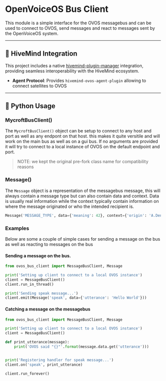 # OpenVoiceOS Bus Client

This module is a simple interface for the OVOS messagebus and can be used to connect to OVOS, send messages and react to messages sent by the OpenVoiceOS system.

---

## 📡 HiveMind Integration

This project includes a native [hivemind-plugin-manager](https://github.com/JarbasHiveMind/hivemind-plugin-manager) integration, providing seamless interoperability with the HiveMind ecosystem.

- **Agent Protocol**: Provides `hivemind-ovos-agent-plugin` allowing to connect satellites to OVOS
  
---

## 🐍 Python Usage

### MycroftBusClient()

The `MycroftBusClient()` object can be setup to connect to any host and port as well as any endpont on that host. this makes it quite versitile and will work on the main bus as well as on a gui bus. If no arguments are provided it will try to connect to a local instance of OVOS on the default endpoint and port.

> NOTE: we kept the original pre-fork class name for compatibility reasons

### Message()

The `Message` object is a representation of the messagebus message, this will always contain a message type but can also contain data and context. Data is usually real information while the context typically contain information on where the message originated or who the intended recipient is.

```python
Message('MESSAGE_TYPE', data={'meaning': 42}, context={'origin': 'A.Dent'})
```

### Examples

Below are some a couple of simple cases for sending a message on the bus as well as reacting to messages on the bus

#### Sending a message on the bus.

```python
from ovos_bus_client import MessageBusClient, Message

print('Setting up client to connect to a local OVOS instance')
client = MessageBusClient()
client.run_in_thread()

print('Sending speak message...')
client.emit(Message('speak', data={'utterance': 'Hello World'}))
```

#### Catching a message on the messagebus

```python
from ovos_bus_client import MessageBusClient, Message

print('Setting up client to connect to a local OVOS instance')
client = MessageBusClient()

def print_utterance(message):
    print('OVOS said "{}"'.format(message.data.get('utterance')))


print('Registering handler for speak message...')
client.on('speak', print_utterance)

client.run_forever()
```
